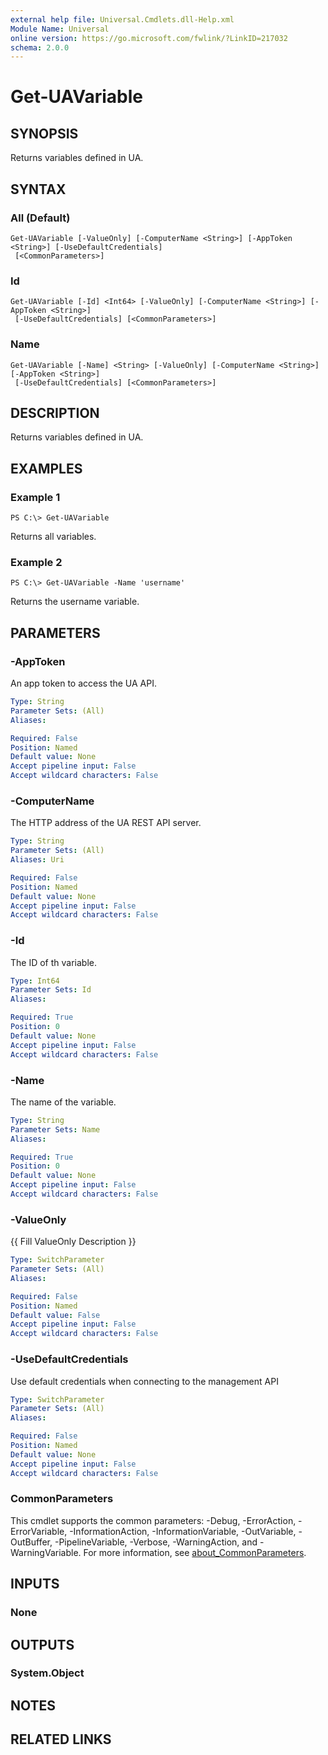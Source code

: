 ```yaml
---
external help file: Universal.Cmdlets.dll-Help.xml
Module Name: Universal
online version: https://go.microsoft.com/fwlink/?LinkID=217032
schema: 2.0.0
---
```


# Get-UAVariable

## SYNOPSIS
Returns variables defined in UA.

## SYNTAX

### All (Default)
```
Get-UAVariable [-ValueOnly] [-ComputerName <String>] [-AppToken <String>] [-UseDefaultCredentials]
 [<CommonParameters>]
```

### Id
```
Get-UAVariable [-Id] <Int64> [-ValueOnly] [-ComputerName <String>] [-AppToken <String>]
 [-UseDefaultCredentials] [<CommonParameters>]
```

### Name
```
Get-UAVariable [-Name] <String> [-ValueOnly] [-ComputerName <String>] [-AppToken <String>]
 [-UseDefaultCredentials] [<CommonParameters>]
```

## DESCRIPTION
Returns variables defined in UA.

## EXAMPLES

### Example 1
```
PS C:\> Get-UAVariable
```

Returns all variables.

### Example 2
```
PS C:\> Get-UAVariable -Name 'username'
```

Returns the username variable.

## PARAMETERS

### -AppToken
An app token to access the UA API.

```yaml
Type: String
Parameter Sets: (All)
Aliases:

Required: False
Position: Named
Default value: None
Accept pipeline input: False
Accept wildcard characters: False
```

### -ComputerName
The HTTP address of the UA REST API server.

```yaml
Type: String
Parameter Sets: (All)
Aliases: Uri

Required: False
Position: Named
Default value: None
Accept pipeline input: False
Accept wildcard characters: False
```

### -Id
The ID of th variable.

```yaml
Type: Int64
Parameter Sets: Id
Aliases:

Required: True
Position: 0
Default value: None
Accept pipeline input: False
Accept wildcard characters: False
```

### -Name
The name of the variable.

```yaml
Type: String
Parameter Sets: Name
Aliases:

Required: True
Position: 0
Default value: None
Accept pipeline input: False
Accept wildcard characters: False
```

### -ValueOnly
{{ Fill ValueOnly Description }}

```yaml
Type: SwitchParameter
Parameter Sets: (All)
Aliases:

Required: False
Position: Named
Default value: False
Accept pipeline input: False
Accept wildcard characters: False
```

### -UseDefaultCredentials
Use default credentials when connecting to the management API

```yaml
Type: SwitchParameter
Parameter Sets: (All)
Aliases:

Required: False
Position: Named
Default value: None
Accept pipeline input: False
Accept wildcard characters: False
```

### CommonParameters
This cmdlet supports the common parameters: -Debug, -ErrorAction, -ErrorVariable, -InformationAction, -InformationVariable, -OutVariable, -OutBuffer, -PipelineVariable, -Verbose, -WarningAction, and -WarningVariable. For more information, see [about_CommonParameters](http://go.microsoft.com/fwlink/?LinkID=113216).

## INPUTS

### None
## OUTPUTS

### System.Object
## NOTES

## RELATED LINKS
